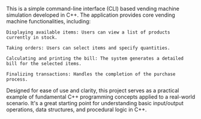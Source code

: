 This is a simple command-line interface (CLI) based vending machine simulation developed in C++. The application provides core vending machine functionalities, including:

    Displaying available items: Users can view a list of products currently in stock.

    Taking orders: Users can select items and specify quantities.

    Calculating and printing the bill: The system generates a detailed bill for the selected items.

    Finalizing transactions: Handles the completion of the purchase process.

Designed for ease of use and clarity, this project serves as a practical example of fundamental C++ programming concepts applied to a real-world scenario. It's a great starting point for understanding basic input/output operations, data structures, and procedural logic in C++.
